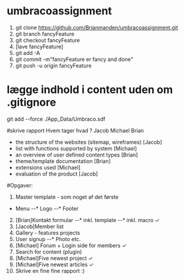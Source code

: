 # umbracoassignment

1. git clone https://github.com/Brianmanden/umbracoassignment.git
2. git branch fancyFeature
3. git checkout fancyFeature
4. [lave fancyFeature]
5. git add -A
6. git commit -m"fancyFeature er fancy and done"
7. git push -u origin fancyFeature

# lægge indhold i content uden om .gitignore
git add --force ./App_Data/Umbraco.sdf

#skrive rapport
Hvem tager hvad ?
Jacob
Michael
Brian

- the structure of the websites (sitemap, wireframes) [Jacob]
- list with functions supported by system [Michael]
- an overview of user defined content types [Brian]
- theme/template documentation [Brian]
- extensions used [Michael]
- evaluation of the product [Jacob]

#Opgaver:
  1. Master template - som noget af det første
  * Menu
  --* Logo
  --* Footer
  2. [Brian]Kontakt formular
  --* inkl. template
  --* inkl. macro ✓
  3. [Jacob]Member list
  4. Gallery  - features projects
  5. User signup
  --* Photo etc.
  6. [Michael] Forum + Login side for members ✓
  7. Search for content (plugin)
  8. [Michael]Five newest project ✓
  9. [Michael]Five newest articles ✓
  10. Skrive en fine fine rapport :)
  



